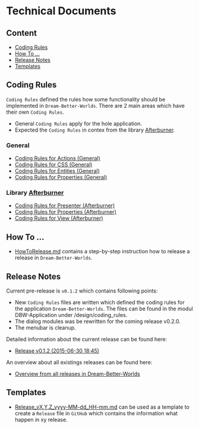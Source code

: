 Technical Documents
===



Content
---

* [Coding Rules](#CodingRules)
* [How To ...](#HowTo)
* [Release Notes](#ReleaseNotes)
* [Templates](#Templates)



Coding Rules<a name="CodingRules" />
---

`Coding Rules` defined the rules how some functionality should be implemented in
`Dream-Better-Worlds`. There are 2 main areas which have their own `Coding Rules`.
* General `Coding Rules` apply for the hole application.
* Expected the `Coding Rules` in contex from the library [Afterburner].

### General
* [Coding Rules for Actions (General)]
* [Coding Rules for CSS (General)]
* [Coding Rules for Entities (General)]
* [Coding Rules for Properties (General)]

### Library [Afterburner]
* [Coding Rules for Presenter (Afterburner)]
* [Coding Rules for Properties (Afterburner)]
* [Coding Rules for View (Afterburner)]



How To ...<a name="HowTo" />
---

* [HowToRelease.md] contains a step-by-step instruction how to release a release
  in `Dream-Better-Worlds`.



Release Notes<a name="ReleaseNotes" />
---

Current pre-release is `v0.1.2` which contains following points:
* New `Coding Rules` files are written which defined the coding rules for 
      the application `Dream-Better-Worlds`. The files can be found in the modul 
      DBW-Application under /design/coding_rules.
* The dialog modules was be rewritten for the coming release v0.2.0.
* The menubar is cleanup.

Detailed information about the current release can be found here:
* [Release v0.1.2 (2015-06-30 18:45)]

An overview about all existings releases can be found here:
* [Overview from all releases in Dream-Better-Worlds]



Templates<a name="Templates" />
---

* [Release_vX.Y.Z_yyyy-MM-dd_HH-mm.md] can be used as a template to create a 
  `Release` file in `GitHub` which contains the information what happen in xy 
  release.



[//]: # (Links)
[Afterburner]:http://afterburner.adam-bien.com/
[Coding Rules for Actions (General)]:./../coding-rules/general/CodingRulesForActions.md
[Coding Rules for CSS (General)]:./../coding-rules/general/CodingRulesForCSS.md
[Coding Rules for Entities (General)]:./../coding-rules/general/CodingRulesForEntities.md
[Coding Rules for Properties (General)]:./../coding-rules/general/CodingRulesForProperties.md
[Coding Rules for Presenter (Afterburner)]:./../coding-rules/afterburner/CodingRulesForPresenter.md
[Coding Rules for Properties (Afterburner)]:./../coding-rules/afterburner/CodingRulesForProperties.md
[Coding Rules for View (Afterburner)]:./../coding-rules/afterburner/CodingRulesForView.md
[HowToRelease.md]:./../release/HowToRelease.md
[Overview from all releases in Dream-Better-Worlds]:https://github.com/Naoghuman/Dream-Better-Worlds/releases
[Release v0.1.2 (2015-06-30 18:45)]:https://github.com/Naoghuman/Dream-Better-Worlds/releases/tag/v0.1.2
[Release_vX.Y.Z_yyyy-MM-dd_HH-mm.md]:./../release/Release_vX.Y.Z_yyyy-MM-dd_HH-mm.md
